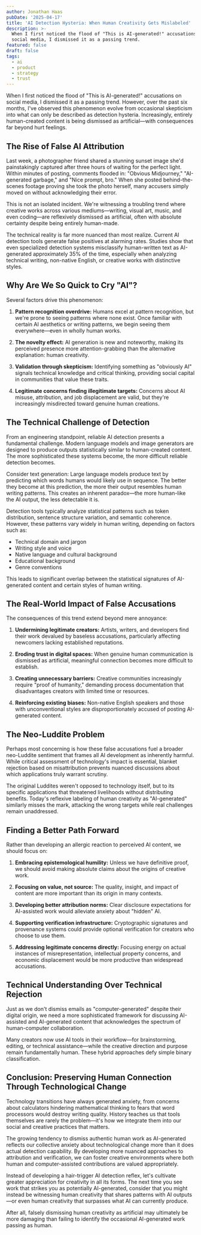 ```yaml
---
author: Jonathan Haas
pubDate: '2025-04-17'
title: 'AI Detection Hysteria: When Human Creativity Gets Mislabeled'
description: >-
  When I first noticed the flood of "This is AI-generated!" accusations on
  social media, I dismissed it as a passing trend.
featured: false
draft: false
tags:
  - ai
  - product
  - strategy
  - trust
---
```


When I first noticed the flood of "This is AI-generated!" accusations on social media, I dismissed it as a passing trend. However, over the past six months, I've observed this phenomenon evolve from occasional skepticism into what can only be described as detection hysteria. Increasingly, entirely human-created content is being dismissed as artificial—with consequences far beyond hurt feelings.

## The Rise of False AI Attribution

Last week, a photographer friend shared a stunning sunset image she'd painstakingly captured after three hours of waiting for the perfect light. Within minutes of posting, comments flooded in: "Obvious Midjourney," "AI-generated garbage," and "Nice prompt, bro." When she posted behind-the-scenes footage proving she took the photo herself, many accusers simply moved on without acknowledging their error.

This is not an isolated incident. We're witnessing a troubling trend where creative works across various mediums—writing, visual art, music, and even coding—are reflexively dismissed as artificial, often with absolute certainty despite being entirely human-made.

The technical reality is far more nuanced than most realize. Current AI detection tools generate false positives at alarming rates. Studies show that even specialized detection systems misclassify human-written text as AI-generated approximately 35% of the time, especially when analyzing technical writing, non-native English, or creative works with distinctive styles.

## Why Are We So Quick to Cry "AI"?

Several factors drive this phenomenon:

1. **Pattern recognition overdrive:** Humans excel at pattern recognition, but we're prone to seeing patterns where none exist. Once familiar with certain AI aesthetics or writing patterns, we begin seeing them everywhere—even in wholly human works.

2. **The novelty effect:** AI generation is new and noteworthy, making its perceived presence more attention-grabbing than the alternative explanation: human creativity.

3. **Validation through skepticism:** Identifying something as "obviously AI" signals technical knowledge and critical thinking, providing social capital in communities that value these traits.

4. **Legitimate concerns finding illegitimate targets:** Concerns about AI misuse, attribution, and job displacement are valid, but they're increasingly misdirected toward genuine human creations.

## The Technical Challenge of Detection

From an engineering standpoint, reliable AI detection presents a fundamental challenge. Modern language models and image generators are designed to produce outputs statistically similar to human-created content. The more sophisticated these systems become, the more difficult reliable detection becomes.

Consider text generation: Large language models produce text by predicting which words humans would likely use in sequence. The better they become at this prediction, the more their output resembles human writing patterns. This creates an inherent paradox—the more human-like the AI output, the less detectable it is.

Detection tools typically analyze statistical patterns such as token distribution, sentence structure variation, and semantic coherence. However, these patterns vary widely in human writing, depending on factors such as:

- Technical domain and jargon
- Writing style and voice
- Native language and cultural background
- Educational background
- Genre conventions

This leads to significant overlap between the statistical signatures of AI-generated content and certain styles of human writing.

## The Real-World Impact of False Accusations

The consequences of this trend extend beyond mere annoyance:

1. **Undermining legitimate creators:** Artists, writers, and developers find their work devalued by baseless accusations, particularly affecting newcomers lacking established reputations.

2. **Eroding trust in digital spaces:** When genuine human communication is dismissed as artificial, meaningful connection becomes more difficult to establish.

3. **Creating unnecessary barriers:** Creative communities increasingly require "proof of humanity," demanding process documentation that disadvantages creators with limited time or resources.

4. **Reinforcing existing biases:** Non-native English speakers and those with unconventional styles are disproportionately accused of posting AI-generated content.

## The Neo-Luddite Problem

Perhaps most concerning is how these false accusations fuel a broader neo-Luddite sentiment that frames all AI development as inherently harmful. While critical assessment of technology's impact is essential, blanket rejection based on misattribution prevents nuanced discussions about which applications truly warrant scrutiny.

The original Luddites weren't opposed to technology itself, but to its specific applications that threatened livelihoods without distributing benefits. Today's reflexive labeling of human creativity as "AI-generated" similarly misses the mark, attacking the wrong targets while real challenges remain unaddressed.

## Finding a Better Path Forward

Rather than developing an allergic reaction to perceived AI content, we should focus on:

1. **Embracing epistemological humility:** Unless we have definitive proof, we should avoid making absolute claims about the origins of creative work.

2. **Focusing on value, not source:** The quality, insight, and impact of content are more important than its origin in many contexts.

3. **Developing better attribution norms:** Clear disclosure expectations for AI-assisted work would alleviate anxiety about "hidden" AI.

4. **Supporting verification infrastructure:** Cryptographic signatures and provenance systems could provide optional verification for creators who choose to use them.

5. **Addressing legitimate concerns directly:** Focusing energy on actual instances of misrepresentation, intellectual property concerns, and economic displacement would be more productive than widespread accusations.

## Technical Understanding Over Technical Rejection

Just as we don't dismiss emails as "computer-generated" despite their digital origin, we need a more sophisticated framework for discussing AI-assisted and AI-generated content that acknowledges the spectrum of human-computer collaboration.

Many creators now use AI tools in their workflow—for brainstorming, editing, or technical assistance—while the creative direction and purpose remain fundamentally human. These hybrid approaches defy simple binary classification.

## Conclusion: Preserving Human Connection Through Technological Change

Technology transitions have always generated anxiety, from concerns about calculators hindering mathematical thinking to fears that word processors would destroy writing quality. History teaches us that tools themselves are rarely the problem—it's how we integrate them into our social and creative practices that matters.

The growing tendency to dismiss authentic human work as AI-generated reflects our collective anxiety about technological change more than it does actual detection capability. By developing more nuanced approaches to attribution and verification, we can foster creative environments where both human and computer-assisted contributions are valued appropriately.

Instead of developing a hair-trigger AI detection reflex, let's cultivate greater appreciation for creativity in all its forms. The next time you see work that strikes you as potentially AI-generated, consider that you might instead be witnessing human creativity that shares patterns with AI outputs—or even human creativity that surpasses what AI can currently produce.

After all, falsely dismissing human creativity as artificial may ultimately be more damaging than failing to identify the occasional AI-generated work passing as human.
